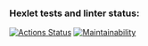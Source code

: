 ### Hexlet tests and linter status:
[![Actions Status](https://github.com/Olegsheb1/frontend-project-44/workflows/hexlet-check/badge.svg)](https://github.com/Olegsheb1/frontend-project-44/actions)
[![Maintainability](https://api.codeclimate.com/v1/badges/7096ea2af700a1616a1e/maintainability)](https://codeclimate.com/github/Olegsheb1/frontend-project-44/maintainability)